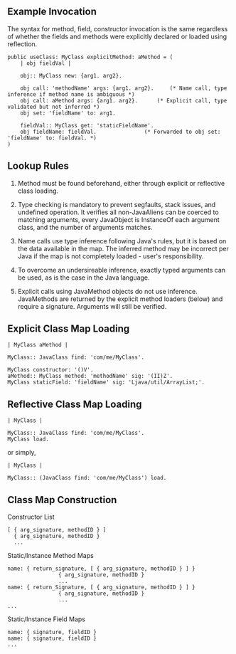 ## Example Invocation

The syntax for method, field, constructor invocation is the same regardless of whether the fields and methods were explicitly declared or loaded using reflection.

```
public useClass: MyClass explicitMethod: aMethod = (
    | obj fieldVal |
    
    obj:: MyClass new: {arg1. arg2}.
    
    obj call: 'methodName' args: {arg1. arg2}.	   (* Name call, type inference if method name is ambiguous *)
    obj call: aMethod args: {arg1. arg2}.	   (* Explicit call, type validated but not inferred *)
    obj set: 'fieldName' to: arg1.
    
    fieldVal:: MyClass get: 'staticFieldName'.
    obj fieldName: fieldVal.			   (* Forwarded to obj set: 'fieldName' to: fieldVal. *)
)
```

## Lookup Rules

1. Method must be found beforehand, either through explicit or reflective class loading.

2. Type checking is mandatory to prevent segfaults, stack issues, and undefined operation. It verifies all non-JavaAliens can be coerced to matching arguments, every JavaObject is InstanceOf each argument class, and the number of arguments matches.

3. Name calls use type inference following Java's rules, but it is based on the data available in the map. The inferred method may be incorrect per Java if the map is not completely loaded - user's responsibility.

4. To overcome an undersireable inference, exactly typed arguments can be used, as is the case in the Java language.

5. Explicit calls using JavaMethod objects do not use inference. JavaMethods are returned by the explicit method loaders (below) and require a signature. Arguments will still be verified.

## Explicit Class Map Loading

```
| MyClass aMethod | 

MyClass:: JavaClass find: 'com/me/MyClass'.

MyClass constructor: '()V'.
aMethod:: MyClass method: 'methodName' sig: '(II)Z'.
MyClass staticField: 'fieldName' sig: 'Ljava/util/ArrayList;'.
```

## Reflective Class Map Loading

```
| MyClass | 

MyClass:: JavaClass find: 'com/me/MyClass'.
MyClass load.
```

or simply,

```
| MyClass |

MyClass:: (JavaClass find: 'com/me/MyClass') load.
```

## Class Map Construction

Constructor List

```
[ { arg_signature, methodID } ]
  { arg_signature, methodID }
  ...
```

Static/Instance Method Maps

```
name: { return_signature, [ { arg_signature, methodID } ] }
		  	    { arg_signature, methodID }
			    ...
name: {	return_Signature, [ { arg_signature, methodID } ] }
			    { arg_signature, methodID } 
			    ...
...
```

Static/Instance Field Maps

```
name: { signature, fieldID }
name: { signature, fieldID }
...
```

